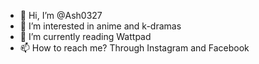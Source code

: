 - 👋 Hi, I’m @Ash0327
- 👀 I’m interested in anime and k-dramas
- 🌱 I’m currently reading Wattpad
- 📫 How to reach me? Through Instagram and Facebook

<!---
Ash0327/Ash0327 is ✨ special ✨
